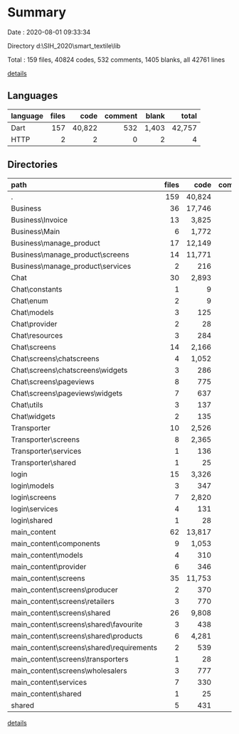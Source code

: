 # Summary

Date : 2020-08-01 09:33:34

Directory d:\SIH_2020\smart_textile\lib

Total : 159 files,  40824 codes, 532 comments, 1405 blanks, all 42761 lines

[details](details.md)

## Languages
| language | files | code | comment | blank | total |
| :--- | ---: | ---: | ---: | ---: | ---: |
| Dart | 157 | 40,822 | 532 | 1,403 | 42,757 |
| HTTP | 2 | 2 | 0 | 2 | 4 |

## Directories
| path | files | code | comment | blank | total |
| :--- | ---: | ---: | ---: | ---: | ---: |
| . | 159 | 40,824 | 532 | 1,405 | 42,761 |
| Business | 36 | 17,746 | 105 | 341 | 18,192 |
| Business\Invoice | 13 | 3,825 | 22 | 118 | 3,965 |
| Business\Main | 6 | 1,772 | 12 | 58 | 1,842 |
| Business\manage_product | 17 | 12,149 | 71 | 165 | 12,385 |
| Business\manage_product\screens | 14 | 11,771 | 71 | 129 | 11,971 |
| Business\manage_product\services | 2 | 216 | 0 | 29 | 245 |
| Chat | 30 | 2,893 | 46 | 316 | 3,255 |
| Chat\constants | 1 | 9 | 0 | 3 | 12 |
| Chat\enum | 2 | 9 | 0 | 2 | 11 |
| Chat\models | 3 | 125 | 4 | 30 | 159 |
| Chat\provider | 2 | 28 | 0 | 8 | 36 |
| Chat\resources | 3 | 284 | 17 | 72 | 373 |
| Chat\screens | 14 | 2,166 | 16 | 165 | 2,347 |
| Chat\screens\chatscreens | 4 | 1,052 | 4 | 76 | 1,132 |
| Chat\screens\chatscreens\widgets | 3 | 286 | 0 | 29 | 315 |
| Chat\screens\pageviews | 8 | 775 | 7 | 56 | 838 |
| Chat\screens\pageviews\widgets | 7 | 637 | 2 | 47 | 686 |
| Chat\utils | 3 | 137 | 1 | 26 | 164 |
| Chat\widgets | 2 | 135 | 8 | 10 | 153 |
| Transporter | 10 | 2,526 | 19 | 96 | 2,641 |
| Transporter\screens | 8 | 2,365 | 19 | 58 | 2,442 |
| Transporter\services | 1 | 136 | 0 | 33 | 169 |
| Transporter\shared | 1 | 25 | 0 | 5 | 30 |
| login | 15 | 3,326 | 10 | 113 | 3,449 |
| login\models | 3 | 347 | 4 | 25 | 376 |
| login\screens | 7 | 2,820 | 6 | 65 | 2,891 |
| login\services | 4 | 131 | 0 | 21 | 152 |
| login\shared | 1 | 28 | 0 | 2 | 30 |
| main_content | 62 | 13,817 | 301 | 483 | 14,601 |
| main_content\components | 9 | 1,053 | 5 | 36 | 1,094 |
| main_content\models | 4 | 310 | 11 | 28 | 349 |
| main_content\provider | 6 | 346 | 1 | 64 | 411 |
| main_content\screens | 35 | 11,753 | 284 | 308 | 12,345 |
| main_content\screens\producer | 2 | 370 | 0 | 7 | 377 |
| main_content\screens\retailers | 3 | 770 | 2 | 22 | 794 |
| main_content\screens\shared | 26 | 9,808 | 280 | 256 | 10,344 |
| main_content\screens\shared\favourite | 3 | 438 | 2 | 14 | 454 |
| main_content\screens\shared\products | 6 | 4,281 | 27 | 93 | 4,401 |
| main_content\screens\shared\requirements | 2 | 539 | 5 | 16 | 560 |
| main_content\screens\transporters | 1 | 28 | 0 | 2 | 30 |
| main_content\screens\wholesalers | 3 | 777 | 2 | 21 | 800 |
| main_content\services | 7 | 330 | 0 | 42 | 372 |
| main_content\shared | 1 | 25 | 0 | 5 | 30 |
| shared | 5 | 431 | 51 | 53 | 535 |

[details](details.md)